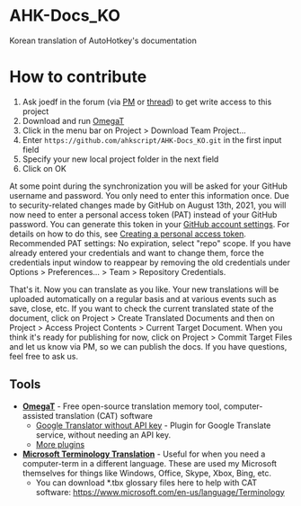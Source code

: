 # AHK-Docs_KO
Korean translation of AutoHotkey's documentation

# How to contribute
1. Ask joedf in the forum (via [PM](https://www.autohotkey.com/boards/ucp.php?i=pm&mode=compose&u=55) or [thread](https://www.autohotkey.com/boards/viewtopic.php?f=81&t=936)) to get write access to this project
2. Download and run [OmegaT](https://omegat.org/)
3. Click in the menu bar on Project > Download Team Project...
4. Enter `https://github.com/ahkscript/AHK-Docs_KO.git` in the first input field
5. Specify your new local project folder in the next field
6. Click on OK

At some point during the synchronization you will be asked for your GitHub username and password. You only need to enter this information once. Due to security-related changes made by GitHub on August 13th, 2021, you will now need to enter a personal access token (PAT) instead of your GitHub password. You can generate this token in your [GitHub account settings](https://github.com/settings/tokens). For details on how to do this, see [Creating a personal access token](https://docs.github.com/en/github/authenticating-to-github/keeping-your-account-and-data-secure/creating-a-personal-access-token). Recommended PAT settings: No expiration, select "repo" scope. If you have already entered your credentials and want to change them, force the credentials input window to reappear by removing the old credentials under Options > Preferences... > Team > Repository Credentials.

That's it. Now you can translate as you like. Your new translations will be uploaded automatically on a regular basis and at various events such as save, close, etc. If you want to check the current translated state of the document, click on Project > Create Translated Documents and then on Project > Access Project Contents > Current Target Document. When you think it's ready for publishing for now, click on Project > Commit Target Files and let us know via PM, so we can publish the docs. If you have questions, feel free to ask us.

## Tools
- [**OmegaT**](https://omegat.org/) - Free open-source translation memory tool, computer-assisted translation (CAT) software
  - [Google Translator without API key](https://sourceforge.net/projects/omegat-gt-without-api-key/files/) - Plugin for Google Translate service, without needing an API key.
  - [More plugins](https://sourceforge.net/p/omegat/wiki/Plugins/)
- [**Microsoft Terminology Translation**](https://www.microsoft.com/en-us/language) - Useful for when you need a computer-term in a different language. These are used my Microsoft themselves for things like Windows, Office, Skype, Xbox, Bing, etc.
  - You can download *.tbx glossary files here to help with CAT software: 
  https://www.microsoft.com/en-us/language/Terminology
  
